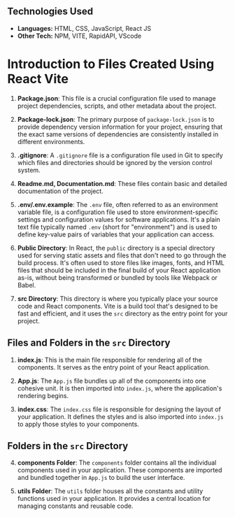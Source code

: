 ## Technologies Used
- **Languages:** HTML, CSS, JavaScript, React JS
- **Other Tech:** NPM, VITE, RapidAPI, VScode

# Introduction to Files Created Using React Vite

1. **Package.json**: This file is a crucial configuration file used to manage project dependencies, scripts, and other metadata about the project.

2. **Package-lock.json**: The primary purpose of `package-lock.json` is to provide dependency version information for your project, ensuring that the exact same versions of dependencies are consistently installed in different environments.

3. **.gitignore**: A `.gitignore` file is a configuration file used in Git to specify which files and directories should be ignored by the version control system.

4. **Readme.md, Documentation.md**: These files contain basic and detailed documentation of the project.

5. **.env/.env.example**: The `.env` file, often referred to as an environment variable file, is a configuration file used to store environment-specific settings and configuration values for software applications. It's a plain text file typically named `.env` (short for "environment") and is used to define key-value pairs of variables that your application can access.

6. **Public Directory**: In React, the `public` directory is a special directory used for serving static assets and files that don't need to go through the build process. It's often used to store files like images, fonts, and HTML files that should be included in the final build of your React application as-is, without being transformed or bundled by tools like Webpack or Babel.

7. **src Directory**: This directory is where you typically place your source code and React components. Vite is a build tool that's designed to be fast and efficient, and it uses the `src` directory as the entry point for your project.


## Files and Folders in the `src` Directory

1. **index.js**: This is the main file responsible for rendering all of the components. It serves as the entry point of your React application.

2. **App.js**: The `App.js` file bundles up all of the components into one cohesive unit. It is then imported into `index.js`, where the application's rendering begins.

3. **index.css**: The `index.css` file is responsible for designing the layout of your application. It defines the styles and is also imported into `index.js` to apply those styles to your components.

## Folders in the `src` Directory

4. **components Folder**: The `components` folder contains all the individual components used in your application. These components are imported and bundled together in `App.js` to build the user interface.

5. **utils Folder**: The `utils` folder houses all the constants and utility functions used in your application. It provides a central location for managing constants and reusable code.

